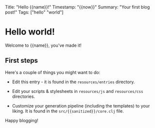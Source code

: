 Title: "Hello {{name}}!"
Timestamp: "{{now}}"
Summary: "Your first blog post!"
Tags: ["hello" "world"]

# Hello world!

Welcome to {{name}}, you've made it!

## First steps

Here's a couple of things you might want to do:

* Edit this entry - it is found in the `resources/entries` directory.

* Edit your scripts & stylesheets in `resources/js` and `resources/css` directories.

* Customize your generation pipeline (including the templates) to your liking. It is found in the `src/{{sanitized}}/core.clj` file.

Happy blogging!
